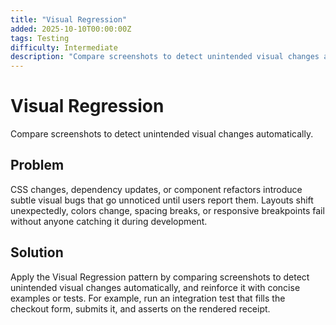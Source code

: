 ```yaml
---
title: "Visual Regression"
added: 2025-10-10T00:00:00Z
tags: Testing
difficulty: Intermediate
description: "Compare screenshots to detect unintended visual changes automatically."
---
```

# Visual Regression

Compare screenshots to detect unintended visual changes automatically.

## Problem

CSS changes, dependency updates, or component refactors introduce subtle visual bugs that go unnoticed until users report them. Layouts shift unexpectedly, colors change, spacing breaks, or responsive breakpoints fail without anyone catching it during development.

## Solution

Apply the Visual Regression pattern by comparing screenshots to detect unintended visual changes automatically, and reinforce it with concise examples or tests. For example, run an integration test that fills the checkout form, submits it, and asserts on the rendered receipt.
